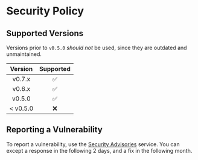 # Security Policy

## Supported Versions
Versions prior to `v0.5.0` _should not_ be used, since they are outdated and unmaintained.

|  Version  |      Supported       |
| :-------: | :------------------: |
|   v0.7.x  |  :white_check_mark:  |
|   v0.6.x  |  :white_check_mark:  |
|   v0.5.0  |  :white_check_mark:  |
| < v0.5.0  |         :x:          |

## Reporting a Vulnerability
To report a vulnerability, use the [Security Advisories](https://github.com/MCPI-Devs/MCPIL/security/advisories) service. You can except a response in the following 2 days, and a fix in the following month.
